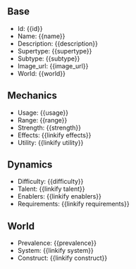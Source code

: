 ## Base
- <span class="text-field" data-tooltip="Text">Id</span>: {{id}}
- <span class="text-field" data-tooltip="Text">Name</span>: {{name}}
- <span class="text-field" data-tooltip="Text">Description</span>: {{description}}
- <span class="text-field" data-tooltip="Text">Supertype</span>: {{supertype}}
- <span class="text-field" data-tooltip="Text">Subtype</span>: {{subtype}}
- <span class="text-field" data-tooltip="Text">Image_url</span>: {{image_url}}
- <span class="text-field" data-tooltip="Text">World</span>: {{world}}

## Mechanics
- <span class="string" data-tooltip="Text">Usage</span>: {{usage}}
- <span class="integer" data-tooltip="Number">Range</span>: {{range}}
- <span class="integer" data-tooltip="Number, max: 100">Strength</span>: {{strength}}
- <span class="multi-link-field" data-tooltip="Multi Phenomenon">Effects</span>: {{linkify effects}}
- <span class="multi-link-field" data-tooltip="Multi Construct">Utility</span>: {{linkify utility}}

## Dynamics
- <span class="string" data-tooltip="Text">Difficulty</span>: {{difficulty}}
- <span class="multi-link-field" data-tooltip="Multi Trait">Talent</span>: {{linkify talent}}
- <span class="multi-link-field" data-tooltip="Multi Object">Enablers</span>: {{linkify enablers}}
- <span class="multi-link-field" data-tooltip="Multi Construct">Requirements</span>: {{linkify requirements}}

## World
- <span class="string" data-tooltip="Text">Prevalence</span>: {{prevalence}}
- <span class="link-field" data-tooltip="Single Phenomenon">System</span>: {{linkify system}}
- <span class="link-field" data-tooltip="Single Construct">Construct</span>: {{linkify construct}}

